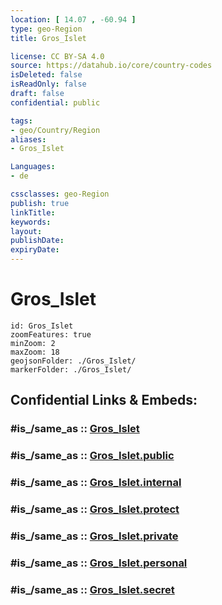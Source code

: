 ```yaml
---
location: [ 14.07 , -60.94 ] 
type: geo-Region
title: Gros_Islet

license: CC BY-SA 4.0
source: https://datahub.io/core/country-codes
isDeleted: false
isReadOnly: false
draft: false
confidential: public

tags:
- geo/Country/Region
aliases:
- Gros_Islet

Languages:
- de

cssclasses: geo-Region
publish: true
linkTitle: 
keywords: 
layout: 
publishDate: 
expiryDate: 
---
```


# Gros_Islet

```leaflet
id: Gros_Islet
zoomFeatures: true 
minZoom: 2 
maxZoom: 18
geojsonFolder: ./Gros_Islet/
markerFolder: ./Gros_Islet/
```


## Confidential Links & Embeds: 

### #is_/same_as :: [Gros_Islet](/_Standards/Earth/Continent/America~Caribbean/Saint_Lucia/Districts~Saint_Lucia/Gros_Islet.md) 

### #is_/same_as :: [Gros_Islet.public](/_public/Earth/Continent/America~Caribbean/Saint_Lucia/Districts~Saint_Lucia/Gros_Islet.public.md) 

### #is_/same_as :: [Gros_Islet.internal](/_internal/Earth/Continent/America~Caribbean/Saint_Lucia/Districts~Saint_Lucia/Gros_Islet.internal.md) 

### #is_/same_as :: [Gros_Islet.protect](/_protect/Earth/Continent/America~Caribbean/Saint_Lucia/Districts~Saint_Lucia/Gros_Islet.protect.md) 

### #is_/same_as :: [Gros_Islet.private](/_private/Earth/Continent/America~Caribbean/Saint_Lucia/Districts~Saint_Lucia/Gros_Islet.private.md) 

### #is_/same_as :: [Gros_Islet.personal](/_personal/Earth/Continent/America~Caribbean/Saint_Lucia/Districts~Saint_Lucia/Gros_Islet.personal.md) 

### #is_/same_as :: [Gros_Islet.secret](/_secret/Earth/Continent/America~Caribbean/Saint_Lucia/Districts~Saint_Lucia/Gros_Islet.secret.md)

